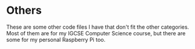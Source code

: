 # Others
These are some other code files I have that don't fit the other categories.
Most of them are for my IGCSE Computer Science course, but there are some for my personal Raspberry Pi too.

